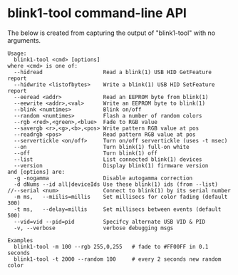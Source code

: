 
blink1-tool command-line API
============================

The below is created from capturing the output of "blink1-tool" with no arguments.
    
    Usage: 
      blink1-tool <cmd> [options]
    where <cmd> is one of:
      --hidread                   Read a blink(1) USB HID GetFeature report 
      --hidwrite <listofbytes>    Write a blink(1) USB HID SetFeature report 
      --eeread <addr>             Read an EEPROM byte from blink(1)
      --eewrite <addr>,<val>      Write an EEPROM byte to blink(1) 
      --blink <numtimes>          Blink on/off 
      --random <numtimes>         Flash a number of random colors 
      --rgb <red>,<green>,<blue>  Fade to RGB value
      --savergb <r>,<g>,<b>,<pos> Write pattern RGB value at pos
      --readrgb <pos>             Read pattern RGB value at pos
      --servertickle <on/off>     Turn on/off servertickle (uses -t msec) 
      --on                        Turn blink(1) full-on white 
      --off                       Turn blink(1) off 
      --list                      List connected blink(1) devices 
      --version                   Display blink(1) firmware version 
    and [options] are: 
      -g -nogamma                 Disable autogamma correction
      -d dNums --id all|deviceIds Use these blink(1) ids (from --list) 
    //--serial <num>              Connect to blink(1) by its serial number 
      -m ms,   --miilis=millis    Set millisecs for color fading (default 300)
      -t ms,   --delay=millis     Set millisecs between events (default 500)
      --vid=vid --pid=pid         Specifcy alternate USB VID & PID
      -v, --verbose               verbose debugging msgs
    
    Examples 
      blink1-tool -m 100 --rgb 255,0,255   # fade to #FF00FF in 0.1 seconds 
      blink1-tool -t 2000 --random 100     # every 2 seconds new random color


    
        



